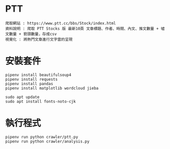 # PTT
    爬取網站 : https://www.ptt.cc/bbs/Stock/index.html
    資料說明 : 爬取 PTT Stocks 版 最新10頁 文章標題、作者、時間、內文、推文數量 + 噓文數量 + 箭頭數量，存成csv
    視覺化 : 將熱門文章進行文字雲的呈現

# 安裝套件
    pipenv install beautifulsoup4
    pipenv install requests
    pipenv install pandas
    pipenv install matplotlib wordcloud jieba

    sudo apt update
    sudo apt install fonts-noto-cjk

# 執行程式

    pipenv run python crawler/ptt.py
    pipenv run python crawler/analysis.py

